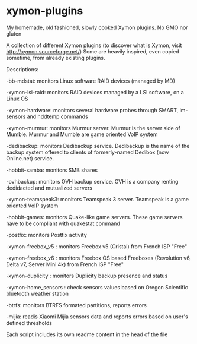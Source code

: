 # xymon-plugins
My homemade, old fashioned, slowly cooked Xymon plugins. No GMO nor gluten

A collection of different Xymon plugins (to discover what is Xymon, visit http://xymon.sourceforge.net/)
Some are heavily inspired, even copied sometime, from already existing plugins.

Descriptions:

-bb-mdstat: monitors Linux software RAID devices (managed by MD)

-xymon-lsi-raid:  monitors RAID devices managed by a LSI software, on a Linux OS

-xymon-hardware: monitors several hardware probes through SMART, lm-sensors and hddtemp commands

-xymon-murmur: monitors Murmur server. Murmur is the server side of Mumble. Murmur and Mumble are game oriented VoIP system

-dedibackup: monitors Dedibackup service. Dedibackup is the name of the backup system offered to clients of formerly-named Dedibox (now Online.net) service.

-hobbit-samba: monitors SMB shares

-ovhbackup: monitors OVH backup service. OVH is a company renting dedidacted and mutualized servers

-xymon-teamspeak3: monitors Teamspeak 3 server. Teamspeak is a game oriented VoIP system

-hobbit-games: monitors Quake-like game servers. These game servers have to be compliant with quakestat command

-postfix: monitors Postfix activity

-xymon-freebox_v5 : monitors Freebox v5 (Cristal) from French ISP "Free"

-xymon-freebox_v6 : monitors Freebox OS based Freeboxes (Revolution v6, Delta v7, Server Mini 4k) from French ISP "Free"

-xymon-duplicity : monitors Duplicity backup presence and status

-xymon-home_sensors : check sensors values based on Oregon Scientific bluetooth weather station

-btrfs: monitors BTRFS formated partitions, reports errors

-mijia: readis Xiaomi Mijia sensors data and reports errors based on user's defined thresholds

Each script includes its own readme content in the head of the file
